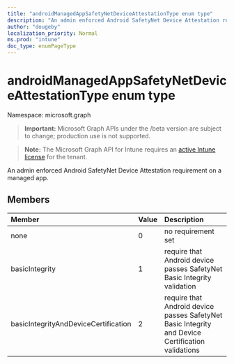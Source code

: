 ```yaml
---
title: "androidManagedAppSafetyNetDeviceAttestationType enum type"
description: "An admin enforced Android SafetyNet Device Attestation requirement on a managed app."
author: "dougeby"
localization_priority: Normal
ms.prod: "intune"
doc_type: enumPageType
---
```


# androidManagedAppSafetyNetDeviceAttestationType enum type

Namespace: microsoft.graph

> **Important:** Microsoft Graph APIs under the /beta version are subject to change; production use is not supported.

> **Note:** The Microsoft Graph API for Intune requires an [active Intune license](https://go.microsoft.com/fwlink/?linkid=839381) for the tenant.

An admin enforced Android SafetyNet Device Attestation requirement on a managed app.

## Members
|Member|Value|Description|
|:---|:---|:---|
|none|0|no requirement set|
|basicIntegrity|1|require that Android device passes SafetyNet Basic Integrity validation|
|basicIntegrityAndDeviceCertification|2|require that Android device passes SafetyNet Basic Integrity and Device Certification validations|




